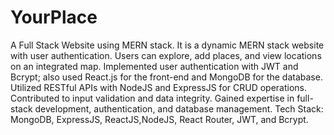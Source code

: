 # YourPlace
A Full Stack Website using MERN stack.
It is a dynamic MERN stack website with user authentication. Users can explore, add places, and view locations on an integrated map. Implemented user authentication with JWT and Bcrypt; also used React.js for the front-end and MongoDB for the database. Utilized RESTful APIs with NodeJS and ExpressJS for CRUD operations.  Contributed to input validation and data integrity. Gained expertise in full-stack development, authentication, and database management.
Tech Stack: MongoDB, ExpressJS, ReactJS,NodeJS, React Router, JWT, and Bcrypt.

